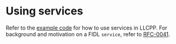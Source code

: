 # Using services

Refer to the [example code][code] for how to use services in LLCPP. For
background and motivation on a FIDL `service`, refer to [RFC-0041][rfc-0041].

<!-- xrefs -->
[code]: /examples/fidl/cpp/services
[rfc-0041]: /contribute/governance/rfcs/0041_unifying_services_devices.md
